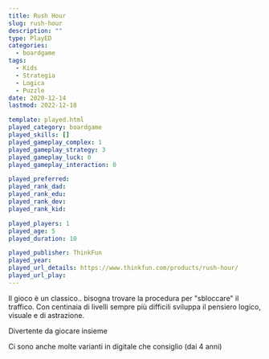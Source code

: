 ```yaml
---
title: Rush Hour
slug: rush-hour
description: ""
type: PlayED
categories:
  - boardgame
tags:
  - Kids
  - Strategia
  - Logica
  - Puzzle
date: 2020-12-14
lastmod: 2022-12-18

template: played.html
played_category: boardgame
played_skills: []
played_gameplay_complex: 1
played_gameplay_strategy: 3
played_gameplay_luck: 0
played_gameplay_interaction: 0

played_preferred:
played_rank_dad: 
played_rank_edu: 
played_rank_dev: 
played_rank_kid: 

played_players: 1
played_age: 5
played_duration: 10

played_publisher: ThinkFun
played_year: 
played_url_details: https://www.thinkfun.com/products/rush-hour/
played_url_play: 
---
```


Il gioco è un classico.. bisogna trovare la procedura per "sbloccare" il traffico.
Con centinaia di livelli sempre più difficili sviluppa il pensiero logico, visuale e di astrazione.

Divertente da giocare insieme

Ci sono anche molte varianti in digitale che consiglio (dai 4 anni)




